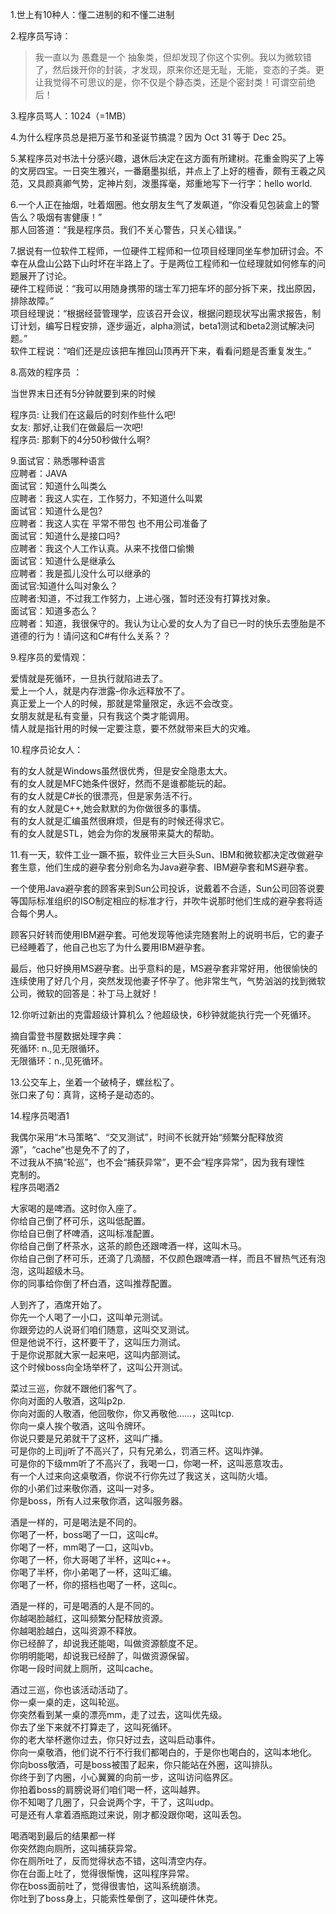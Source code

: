 1.世上有10种人：懂二进制的和不懂二进制

2.程序员写诗：

> 我一直以为 愚蠢是一个 抽象类，但却发现了你这个实例。我以为微软错了，然后拨开你的封装，才发现，原来你还是无耻，无能，变态的子类。更让我觉得不可思议的是，你不仅是个静态类，还是个密封类！可谓空前绝后！

3.程序员骂人：1024（=1MB）

4.为什么程序员总是把万圣节和圣诞节搞混？因为 Oct 31  等于 Dec 25。

5.某程序员对书法十分感兴趣，退休后决定在这方面有所建树。花重金购买了上等的文房四宝。一日突生雅兴，一番磨墨拟纸，并点上了上好的檀香，颇有王羲之风范，又具颜真卿气势，定神片刻，泼墨挥毫，郑重地写下一行字：hello world.



6.一个人正在抽烟，吐着烟圈。他女朋友生气了发飙道，“你没看见包装盒上的警告么？吸烟有害健康！”  
那人回答道：“我是程序员。我们不关心警告，只关心错误。”

7.据说有一位软件工程师，一位硬件工程师和一位项目经理同坐车参加研讨会。不幸在从盘山公路下山时坏在半路上了。于是两位工程师和一位经理就如何修车的问题展开了讨论。  
硬件工程师说：“我可以用随身携带的瑞士军刀把车坏的部分拆下来，找出原因，排除故障。”  
项目经理说：“根据经营管理学，应该召开会议，根据问题现状写出需求报告，制订计划，编写日程安排，逐步逼近，alpha测试，beta1测试和beta2测试解决问题。”  
软件工程说：“咱们还是应该把车推回山顶再开下来，看看问题是否重复发生。”

8.高效的程序员 ：

当世界末日还有5分钟就要到来的时候

程序员: 让我们在这最后的时刻作些什么吧!  
女友: 那好,让我们在做最后一次吧!  
程序员: 那剩下的4分50秒做什么啊?

9.面试官：熟悉哪种语言  
应聘者：JAVA  
面试官：知道什么叫类么  
应聘者：我这人实在，工作努力，不知道什么叫累  
面试官：知道什么是包?  
应聘者：我这人实在   平常不带包 也不用公司准备了  
面试官：知道什么是接口吗?  
应聘者：我这个人工作认真。从来不找借口偷懒  
面试官：知道什么是继承么  
应聘者：我是孤儿没什么可以继承的  
面试官:知道什么叫对象么？  
应聘者:知道，不过我工作努力，上进心强，暂时还没有打算找对象。  
面试官：知道多态么？  
应聘者：知道，我很保守的。我认为让心爱的女人为了自已一时的快乐去堕胎是不道德的行为！请问这和C\#有什么关系？？

9.程序员的爱情观：

爱情就是死循环，一旦执行就陷进去了。  
爱上一个人，就是内存泄露–你永远释放不了。  
真正爱上一个人的时候，那就是常量限定，永远不会改变。  
女朋友就是私有变量，只有我这个类才能调用。  
情人就是指针用的时候一定要注意，要不然就带来巨大的灾难。

10.程序员论女人：

有的女人就是Windows虽然很优秀，但是安全隐患太大。  
有的女人就是MFC她条件很好，然而不是谁都能玩的起。  
有的女人就是C\#长的很漂亮，但是家务活不行。  
有的女人就是C++,她会默默的为你做很多的事情。  
有的女人就是汇编虽然很麻烦，但是有的时候还得求它。  
有的女人就是STL，她会为你的发展带来莫大的帮助。

11.有一天，软件工业一蹶不振，软件业三大巨头Sun、IBM和微软都决定改做避孕套生意，他们生成的避孕套分别命名为Java避孕套、IBM避孕套和MS避孕套。

一个使用Java避孕套的顾客来到Sun公司投诉，说戴着不合适，Sun公司回答说要等国际标准组织的ISO制定相应的标准才行，并吹牛说那时他们生成的避孕套将适合每个男人。

顾客只好转而使用IBM避孕套。可他发现等他读完随套附上的说明书后，它的妻子已经睡着了，他自己也忘了为什么要用IBM避孕套。

最后，他只好换用MS避孕套。出乎意料的是，MS避孕套非常好用，他很愉快的连续使用了好几个月，突然发现他妻子怀孕了。他非常生气，气势汹汹的找到微软公司，微软的回答是：补丁马上就好！

12.你听过新出的克雷超级计算机么？他超级快，6秒钟就能执行完一个死循环。

摘自雷登书屋数据处理字典：  
死循环: n.,见无限循环。  
无限循环：n.,见死循环。

13.公交车上，坐着一个破椅子，螺丝松了。  
张口来了句：真背，这椅子是动态的。

14.程序员喝酒1

我偶尔采用“木马策略”、“交叉测试”，时间不长就开始“频繁分配释放资源”，“cache”也是免不了的了，  
不过我从不搞“轮巡”，也不会“捕获异常”，更不会“程序异常”，因为我有理性  
克制的。  
程序员喝酒2

大家喝的是啤酒。这时你入座了。  
你给自己倒了杯可乐，这叫低配置。  
你给自已倒了杯啤酒，这叫标准配置。  
你给自己倒了杯茶水，这茶的颜色还跟啤酒一样，这叫木马。  
你给自己倒了杯可乐，还滴了几滴醋，不仅颜色跟啤酒一样，而且不冒热气还有泡泡，这叫超级木马。  
你的同事给你倒了杯白酒，这叫推荐配置。

人到齐了，酒席开始了。  
你先一个人喝了一小口，这叫单元测试。  
你跟旁边的人说哥们咱们随意，这叫交叉测试。  
但是他说不行，这杯要干了，这叫压力测试。  
于是你说那就大家一起来吧，这叫内部测试。  
这个时候boss向全场举杯了，这叫公开测试。

菜过三巡，你就不跟他们客气了。  
你向对面的人敬酒，这叫p2p.  
你向对面的人敬酒，他回敬你，你又再敬他……，这叫tcp.  
你向一桌人挨个敬酒，这叫令牌环。  
你说只要是兄弟就干了这杯，这叫广播。  
可是你的上司jj听了不高兴了，只有兄弟么，罚酒三杯。这叫炸弹。  
可是你的下级mm听了不高兴了，我喝一口，你喝一杯，这叫恶意攻击。  
有一个人过来向这桌敬酒，你说不行你先过了我这关，这叫防火墙。  
你的小弟们过来敬你酒，这叫一对多。  
你是boss，所有人过来敬你酒，这叫服务器。

酒是一样的，可是喝法是不同的。  
你喝了一杯，boss喝了一口，这叫c\#。  
你喝了一杯，mm喝了一口，这叫vb。  
你喝了一杯，你大哥喝了半杯，这叫c++。  
你喝了半杯，你小弟喝了一杯，这叫汇编。  
你喝了一杯，你的搭档也喝了一杯，这叫c。

酒是一样的，可是喝酒的人是不同的。  
你越喝脸越红，这叫频繁分配释放资源。  
你越喝脸越白，这叫资源不释放。  
你已经醉了，却说我还能喝，叫做资源额度不足。  
你明明能喝，却说我已经醉了，叫做资源保留。  
你喝一段时间就上厕所，这叫cache。

酒过三巡，你也该活动活动了。  
你一桌一桌的走，这叫轮巡。  
你突然看到某一桌的漂亮mm，走了过去，这叫优先级。  
你去了坐下来就不打算走了，这叫死循环。  
你的老大举杯邀你过去，你只好过去，这叫启动事件。  
你向一桌敬酒，他们说不行不行我们都喝白的，于是你也喝白的，这叫本地化。  
你向boss敬酒，可是boss被围了起来，你只能站在外圈，这叫排队。  
你终于到了内圈，小心翼翼的向前一步，这叫访问临界区。  
你拍着boss的肩膀说哥们咱们喝一杯，这叫越界。  
你不知喝了几圈了，只会说两个字，干了，这叫udp。  
可是还有人拿着酒瓶跑过来说，刚才都没跟你喝，这叫丢包。

喝酒喝到最后的结果都一样  
你突然跑向厕所，这叫捕获异常。  
你在厕所吐了，反而觉得状态不错，这叫清空内存。  
你在台面上吐了，觉得很惭愧，这叫程序异常。  
你在boss面前吐了，觉得很害怕，这叫系统崩溃。  
你吐到了boss身上，只能索性晕倒了，这叫硬件休克。

